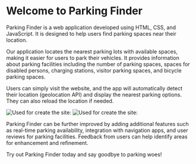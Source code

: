 <!DOCTYPE html>
<html lang="en">
<head>
    <meta charset="UTF-8">
    <meta name="viewport" content="width=device-width, initial-scale=1.0">


</head>
<body>
     <img src="https://uploads-ssl.webflow.com/6152ca2f0207ad3b79b0c5da/623bc61ca6ef648246e25f55_The%20Parking%20Helper%20Cover%20Photo%20Updated-p-2000.png" alt="">
    <div class="container">
        <h1>Welcome to Parking Finder</h1>
        <p>
            Parking Finder is a web application developed using HTML, CSS, and JavaScript. It is designed to help users find parking spaces near their location.
        </p>
        <p>
            Our application locates the nearest parking lots with available spaces, making it easier for users to park their vehicles. It provides information about parking facilities including the number of parking spaces, spaces for disabled persons, charging stations, visitor parking spaces, and bicycle parking spaces.
        </p>
        <p>
            Users can simply visit the website, and the app will automatically detect their location (geolocation API) and display the nearest parking options. They can also reload the location if needed.
        </p>
        <img src="https://www.p92.com/binaries/content/gallery/p92website/technologies/htmlcssjs-details.png" alt="Used for create the site:">
        <img src="https://github.com/user-attachments/assets/fee122c9-3259-49f2-a79c-b002a5a219e9)" alt="Used for create the site:">
        <p>
            Parking Finder can be further improved by adding additional features such as real-time parking availability, integration with navigation apps, and user reviews for parking facilities. Feedback from users can help identify areas for enhancement and refinement.
        </p>
        <p>
            Try out Parking Finder today and say goodbye to parking woes!
        </p>
    </div>
</body>
</html>
